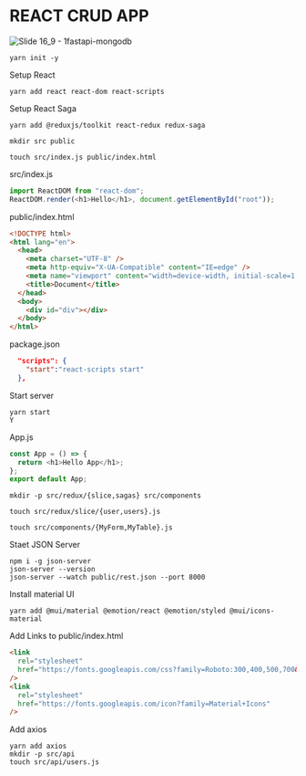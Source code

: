 # REACT CRUD APP

![Slide 16_9 - 1fastapi-mongodb](https://user-images.githubusercontent.com/16520789/149645021-0af44547-9dce-452a-9189-a4421c783a7f.png)

```
yarn init -y
```

Setup React

```
yarn add react react-dom react-scripts
```

Setup React Saga

```
yarn add @reduxjs/toolkit react-redux redux-saga
```

```
mkdir src public
```

```
touch src/index.js public/index.html
```

src/index.js

```js
import ReactDOM from "react-dom";
ReactDOM.render(<h1>Hello</h1>, document.getElementById("root"));
```

public/index.html

```html
<!DOCTYPE html>
<html lang="en">
  <head>
    <meta charset="UTF-8" />
    <meta http-equiv="X-UA-Compatible" content="IE=edge" />
    <meta name="viewport" content="width=device-width, initial-scale=1.0" />
    <title>Document</title>
  </head>
  <body>
    <div id="div"></div>
  </body>
</html>
```

package.json

```json
  "scripts": {
    "start":"react-scripts start"
  },
```

Start server

```
yarn start
Y
```

App.js

```js
const App = () => {
  return <h1>Hello App</h1>;
};
export default App;
```

```
mkdir -p src/redux/{slice,sagas} src/components
```

```
touch src/redux/slice/{user,users}.js
```

```
touch src/components/{MyForm,MyTable}.js
```

Staet JSON Server

```
npm i -g json-server
json-server --version
json-server --watch public/rest.json --port 8000
```

Install material UI

```
yarn add @mui/material @emotion/react @emotion/styled @mui/icons-material

```

Add Links to public/index.html

```html
<link
  rel="stylesheet"
  href="https://fonts.googleapis.com/css?family=Roboto:300,400,500,700&display=swap"
/>
<link
  rel="stylesheet"
  href="https://fonts.googleapis.com/icon?family=Material+Icons"
/>
```

Add axios

```
yarn add axios
mkdir -p src/api
touch src/api/users.js
```
